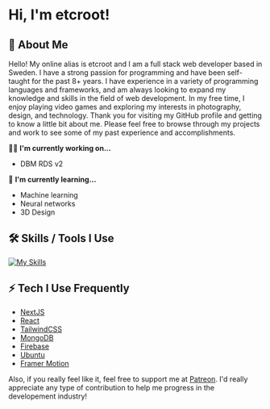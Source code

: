 # Hi, I'm etcroot! 

## 🚀 About Me
Hello! My online alias is etcroot and I am a full stack web developer based in Sweden. I have a strong passion for programming and have been self-taught for the past 8+ years. I have experience in a variety of programming languages and frameworks, and am always looking to expand my knowledge and skills in the field of web development. In my free time, I enjoy playing video games and exploring my interests in photography, design, and technology. Thank you for visiting my GitHub profile and getting to know a little bit about me. Please feel free to browse through my projects and work to see some of my past experience and accomplishments.

👩‍💻 **I'm currently working on...**
- DBM RDS v2

🧠 **I'm currently learning...**
- Machine learning
- Neural networks
- 3D Design

## 🛠 Skills / Tools I Use
[![My Skills](https://skillicons.dev/icons?i=java,nodejs,rust,ae,cs,cpp,cloudflare,css,git,html,js,linux,md,mongodb,mysql,nextjs,ps,pr,prisma,react,sass,tailwind,ts,unity,wordpress,bootstrap,discord,codepen,bots,express,firebase,github,git,graphql,lua,md,sqlite,supabase,tauri,vercel,vscode,vite,webpack&theme=dark)](https://skillicons.dev)

## ⚡ Tech I Use Frequently
- [NextJS](https://nextjs.org/)
- [React](https://reactjs.org/)
- [TailwindCSS](https://tailwindcss.com/)
- [MongoDB](https://www.mongodb.com/)
- [Firebase](https://firebase.google.com/)
- [Ubuntu](https://ubuntu.com/)
- [Framer Motion](https://www.framer.com/motion/)

Also, if you really feel like it, feel free to support me at [Patreon](https://www.patreon.com/vectrlabs). 
I'd really appreciate any type of contribution to help me progress in the developement industry!
